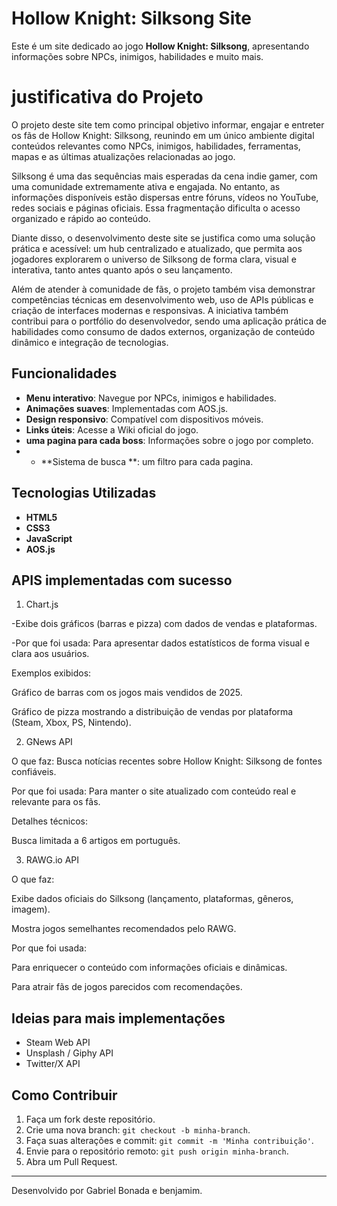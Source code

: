 # Hollow Knight: Silksong Site

Este é um site dedicado ao jogo **Hollow Knight: Silksong**, apresentando informações sobre NPCs, inimigos, habilidades e muito mais.

 <h1>justificativa do Projeto</h1>

O projeto deste site tem como principal objetivo informar, engajar e entreter os fãs de Hollow Knight: Silksong, reunindo em um único ambiente digital conteúdos relevantes como NPCs, inimigos, habilidades, ferramentas, mapas e as últimas atualizações relacionadas ao jogo.

Silksong é uma das sequências mais esperadas da cena indie gamer, com uma comunidade extremamente ativa e engajada. No entanto, as informações disponíveis estão dispersas entre fóruns, vídeos no YouTube, redes sociais e páginas oficiais. Essa fragmentação dificulta o acesso organizado e rápido ao conteúdo.

Diante disso, o desenvolvimento deste site se justifica como uma solução prática e acessível: um hub centralizado e atualizado, que permita aos jogadores explorarem o universo de Silksong de forma clara, visual e interativa, tanto antes quanto após o seu lançamento.

Além de atender à comunidade de fãs, o projeto também visa demonstrar competências técnicas em desenvolvimento web, uso de APIs públicas e criação de interfaces modernas e responsivas. A iniciativa também contribui para o portfólio do desenvolvedor, sendo uma aplicação prática de habilidades como consumo de dados externos, organização de conteúdo dinâmico e integração de tecnologias.

## Funcionalidades
- **Menu interativo**: Navegue por NPCs, inimigos e habilidades.
- **Animações suaves**: Implementadas com AOS.js.
- **Design responsivo**: Compatível com dispositivos móveis.
- **Links úteis**: Acesse a Wiki oficial do jogo.
- **uma pagina para cada boss**: Informações sobre o jogo por completo.
- - **Sistema de busca **: um filtro para cada pagina.

## Tecnologias Utilizadas
- **HTML5**
- **CSS3**
- **JavaScript**
- **AOS.js**


## APIS implementadas com sucesso

1. Chart.js

-Exibe dois gráficos (barras e pizza) com dados de vendas e plataformas.

-Por que foi usada: Para apresentar dados estatísticos de forma visual e clara aos usuários.

Exemplos exibidos:

Gráfico de barras com os jogos mais vendidos de 2025.

Gráfico de pizza mostrando a distribuição de vendas por plataforma (Steam, Xbox, PS, Nintendo).

2. GNews API

O que faz: Busca notícias recentes sobre Hollow Knight: Silksong de fontes confiáveis.

Por que foi usada: Para manter o site atualizado com conteúdo real e relevante para os fãs.

Detalhes técnicos:

Busca limitada a 6 artigos em português.

3. RAWG.io API

O que faz:

Exibe dados oficiais do Silksong (lançamento, plataformas, gêneros, imagem).

Mostra jogos semelhantes recomendados pelo RAWG.

Por que foi usada:

Para enriquecer o conteúdo com informações oficiais e dinâmicas.

Para atrair fãs de jogos parecidos com recomendações.

## Ideias para mais implementações
- Steam Web API
- Unsplash / Giphy API
- Twitter/X API

## Como Contribuir
1. Faça um fork deste repositório.
2. Crie uma nova branch: `git checkout -b minha-branch`.
3. Faça suas alterações e commit: `git commit -m 'Minha contribuição'`.
4. Envie para o repositório remoto: `git push origin minha-branch`.
5. Abra um Pull Request.

---

Desenvolvido por Gabriel Bonada e benjamim.
